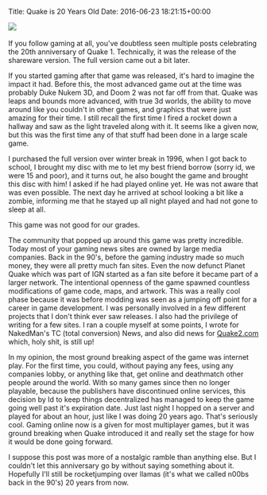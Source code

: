 Title: Quake is 20 Years Old
Date: 2016-06-23 18:21:15+00:00

<img src="/static/images/2017/01/12494-quake-dos-front-cover.jpg"><br><br>
If you follow gaming at all, you've doubtless seen multiple posts celebrating the 20th anniversary of Quake 1.  Technically, it was the release of the shareware version.  The full version came out a bit later.

If you started gaming after that game was released, it's hard to imagine the impact it had.  Before this, the most advanced game out at the time was probably Duke Nukem 3D, and Doom 2 was not far off from that.  Quake was leaps and bounds more advanced, with true 3d worlds, the ability to move around like you couldn't in other games, and graphics that were just amazing for their time.  I still recall the first time I fired a rocket down a hallway and saw as the light traveled along with it.  It seems like a given now, but this was the first time any of that stuff had been done in a large scale game.

I purchased the full version over winter break in 1996,  when I got back to school, I brought my disc with me to let my best friend borrow (sorry id, we were 15 and poor), and it turns out, he also bought the game and brought this disc with him!  I asked if he had played online yet.  He was not aware that was even possible.  The next day he arrived at school looking a bit like a zombie, informing me that he stayed up all night played and had not gone to sleep at all.

This game was not good for our grades.

The community that popped up around this game was pretty incredible.  Today most of your gaming news sites are owned by large media companies.  Back in the 90's, before the gaming industry made so much money, they were all pretty much fan sites.  Even the now defunct Planet Quake which was part of IGN started as a fan site before it became part of a larger network.  The intentional openness of the game spawned countless modifications of game code, maps, and artwork.  This was a really cool phase because it was before modding was seen as a jumping off point for a career in game development.  I was personally involved in a few different projects that I don't think ever saw releases.  I also had the privilege of writing for a few sites. I ran a couple myself at some points, I wrote for NakedMan's TC (total conversion) News, and also did news for [Quake2.com](http://www.quake2.com/) which, holy shit, is still up!

In my opinion, the most ground breaking aspect of the game was internet play.  For the first time, you could, without paying any fees, using any companies lobby, or anything like that, get online and deathmatch other people around the world.  With so many games since then no longer playable, because the publishers have discontinued online services, this decision by Id to keep things decentralized has managed to keep the game going well past it's expiration date.  Just last night I hopped on a server and played for about an hour, just like I was doing 20 years ago. That's seriously cool.  Gaming online now is a given for most multiplayer games, but it was ground breaking when Quake introduced it and really set the stage for how it would be done going forward.

I suppose this post was more of a nostalgic ramble than anything else. But I couldn't let this anniversary go by without saying something about it.  Hopefully I'll still be rocketjumping over llamas (it's what we called n00bs back in the 90's) 20 years from now.
